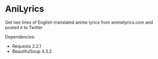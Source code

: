 AniLyrics
=========

Get two lines of English-translated anime lyrics from animelyrics.com and posted it to Twitter

Dependencies:
- Requests 2.2.1
- BeautifulSoup 4.3.2
